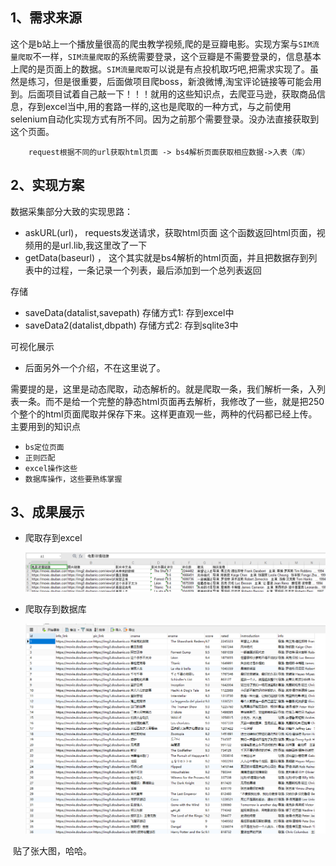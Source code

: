 ## 1、需求来源

这个是b站上一个播放量很高的爬虫教学视频,爬的是豆瓣电影。实现方案与`SIM流量爬取`不一样，`SIM流量爬取`的系统需要登录，这个豆瓣是不需要登录的，信息基本上爬的是页面上的数据。`SIM流量爬取`可以说是有点投机取巧吧,把需求实现了。虽然是练习，但是很重要，后面做项目爬boss，新浪微博,淘宝评论链接等可能会用到。后面项目试着自己敲一下！！！就用的这些知识点，去爬亚马逊，获取商品信息，存到excel当中,用的套路一样的,这也是爬取的一种方式，与之前使用selenium自动化实现方式有所不同。因为之前那个需要登录。没办法直接获取到这个页面。

        request根据不同的url获取html页面 -> bs4解析页面获取相应数据->入表（库）

## 2、实现方案

数据采集部分大致的实现思路：

- askURL(url)， requests发送请求，获取html页面 这个函数返回html页面，视频用的是url.lib,我这里改了一下
- getData(baseurl) ， 这个其实就是bs4解析的html页面，并且把数据存到列表中的过程，一条记录一个列表，最后添加到一个总列表返回

存储

- saveData(datalist,savepath) 存储方式1: 存到excel中
- saveData2(datalist,dbpath)  存储方式2: 存到sqlite3中

可视化展示

- 后面另外一个介绍，不在这里说了。

需要提的是，这里是动态爬取，动态解析的。就是爬取一条，我们解析一条，入列表一条。而不是给一个完整的静态html页面再去解析，我修改了一些，就是把250个整个的html页面爬取并保存下来。这样更直观一些，两种的代码都已经上传。主要用到的知识点

- `bs定位页面`
- `正则匹配`
- `excel操作这些`
- `数据库操作，这些要熟练掌握`

## 3、成果展示

   - 爬取存到excel

     ![1611123025385](image/1611123025385.png)

- 爬取存到数据库

    ![1611123122896](image/1611123122896.png)

​         贴了张大图，哈哈。
